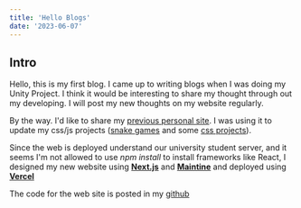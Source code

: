```yaml
---
title: 'Hello Blogs'
date: '2023-06-07'
---
```



## Intro
Hello, this is my first blog. I came up to writing blogs when I was doing my Unity Project. I think it would be interesting to share my thought through out my developing. I will post my new thoughts on my website regularly.

By the way. I'd like to share my [previous personal site](https://student.cs.uwaterloo.ca/~z2564wan/). I was using it to update my css/js projects ([snake games](https://student.cs.uwaterloo.ca/~z2564wan/snakegamecontent.html) and some [css projects](https://student.cs.uwaterloo.ca/~z2564wan/cssprojects.html)). 

Since the web is deployed understand our university student server, and it seems I'm not allowed to use *npm install* to install frameworks like React, I designed my new website using **[Next.js](https://nextjs.org/)** and **[Maintine](https://mantine.dev/)** and deployed using **[Vercel](https://vercel.com/)**

The code for the web site is posted in my [github](https://github.com/Kassaking7/KassakingSite)